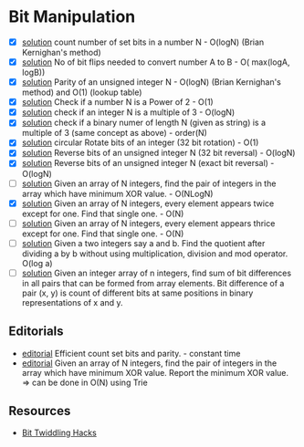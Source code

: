 # Bit Manipulation

* [x] [solution](count-set-bits-in-an-integer.cpp) count number of set bits in a number N - O(logN) (Brian Kernighan's method)
* [x] [solution](no-of-bits-needed-to-convert-a-to-b.cpp) No of bit flips needed to convert number A to B - O( max(logA, logB))
* [x] [solution](find-parity-of-an-uint.cpp) Parity of an unsigned integer N - O(logN) (Brian Kernighan's method) and O(1) (lookup table)
* [x] [solution](check-if-number-is-a-power-of-two.cpp) Check if a number N is a Power of 2 - O(1)
* [x] [solution](is-integer-multiple-of-3.cpp) check if an integer N is a multiple of 3 - O(logN)
* [x] [solution](is-binary-number-multiple-of-3.cpp) check if a binary numer of length N (given as string) is a multiple of 3 (same concept as above) - order(N)
* [x] [solution](rotate-bits.cpp) circular Rotate bits of an integer (32 bit rotation) - O(1)
* [x] [solution](reverse-bits-of-a-32-bit-integer.cpp) Reverse bits of an unsigned integer N (32 bit reversal) - O(logN)
* [x] [solution](reverse-bits-of-a-n-bit-integer.cpp) Reverse bits of an unsigned integer N (exact bit reversal) - O(logN)
* [ ] [solution](minimum-xor-value-pair.cpp) Given an array of N integers, find the pair of integers in the array which have minimum XOR value. - O(NLogN)
* [x] [solution](single-occurence-in-swarm-of-2.cpp) Given an array of N integers, every element appears twice except for one. Find that single one. - O(N)
* [ ] [solution](single-occurence-in-swarm-of-3.cpp) Given an array of N integers, every element appears thrice except for one. Find that single one. - O(N)
* [ ] [solution](divide-two-integers-without-using-multiplication-division-mod-operator.cpp) Given a two integers say a and b. Find the quotient after dividing a by b without using multiplication, division and mod operator. O(log a)
* [ ] [solution](different-bits-sum-pairwise.cpp) Given an integer array of n integers, find sum of bit differences in all pairs that can be formed from array elements. Bit difference of a pair (x, y) is count of different bits at same positions in binary representations of x and y.

## Editorials

* [editorial](efficient-count-set-and-parity.cpp) Efficient count set bits and parity. - constant time
* [editorial](https://www.geeksforgeeks.org/minimum-xor-value-pair/) Given an array of N integers, find the pair of integers in the array which have minimum XOR value. Report the minimum XOR value. => can be done in O(N) using Trie

## Resources

* [Bit Twiddling Hacks](http://graphics.stanford.edu/~seander/bithacks.html)
